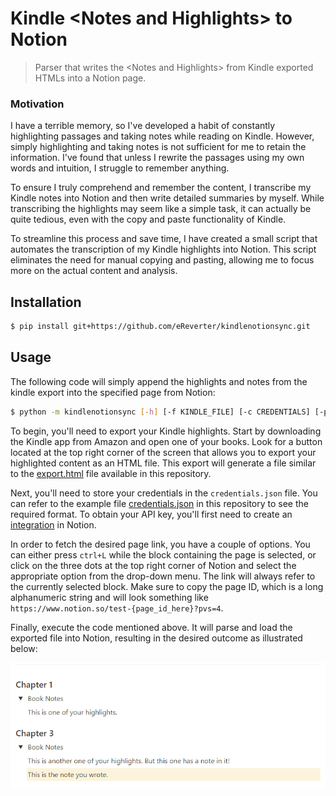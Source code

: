 # Kindle \<Notes and Highlights> to Notion

> Parser that writes the \<Notes and Highlights> from Kindle exported HTMLs into a Notion page.

### Motivation

I have a terrible memory, so I've developed a habit of constantly highlighting passages and taking notes while reading on Kindle. However, simply highlighting and taking notes is not sufficient for me to retain the information. I've found that unless I rewrite the passages using my own words and intuition, I struggle to remember anything.

To ensure I truly comprehend and remember the content, I transcribe my Kindle notes into Notion and then write detailed summaries by myself. While transcribing the highlights may seem like a simple task, it can actually be quite tedious, even with the copy and paste functionality of Kindle.

To streamline this process and save time, I have created a small script that automates the transcription of my Kindle highlights into Notion. This script eliminates the need for manual copying and pasting, allowing me to focus more on the actual content and analysis.

## Installation

```bash
$ pip install git+https://github.com/eReverter/kindlenotionsync.git
```

## Usage

The following code will simply append the highlights and notes from the kindle export into the specified page from Notion:

```bash
$ python -m kindlenotionsync [-h] [-f KINDLE_FILE] [-c CREDENTIALS] [-p PAGE_ID]
```

To begin, you'll need to export your Kindle highlights. Start by downloading the Kindle app from Amazon and open one of your books. Look for a button located at the top right corner of the screen that allows you to export your highlighted content as an HTML file. This export will generate a file similar to the [export.html](export.html) file available in this repository.

Next, you'll need to store your credentials in the `credentials.json` file. You can refer to the example file [credentials.json](credentials.json) in this repository to see the required format. To obtain your API key, you'll first need to create an [integration](https://www.notion.so/my-integrations) in Notion.

In order to fetch the desired page link, you have a couple of options. You can either press `ctrl+L` while the block containing the page is selected, or click on the three dots at the top right corner of Notion and select the appropriate option from the drop-down menu. The link will always refer to the currently selected block. Make sure to copy the page ID, which is a long alphanumeric string and will look something like `https://www.notion.so/test-{page_id_here}?pvs=4`.

Finally, execute the code mentioned above. It will parse and load the exported file into Notion, resulting in the desired outcome as illustrated below:

<p align="center">
  <img src="notion.png" alt="Parsed Notes and Highlights in Notion">
</p>
